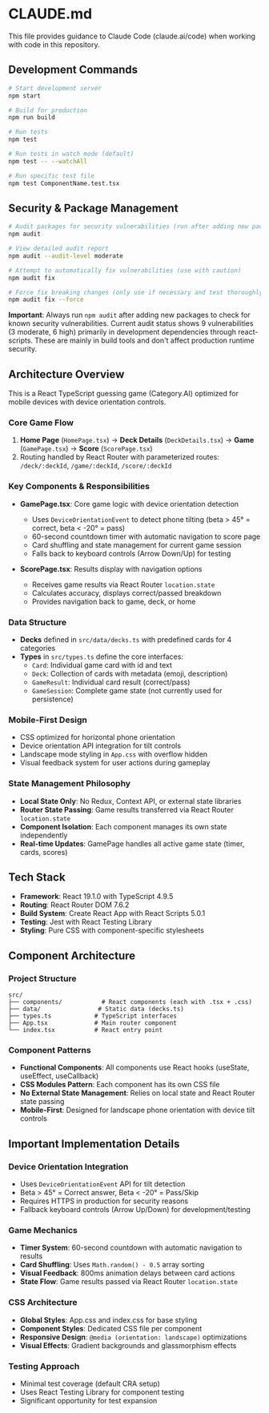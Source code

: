 # CLAUDE.md

This file provides guidance to Claude Code (claude.ai/code) when working with code in this repository.

## Development Commands

```bash
# Start development server
npm start

# Build for production
npm run build

# Run tests
npm test

# Run tests in watch mode (default)
npm test -- --watchAll

# Run specific test file
npm test ComponentName.test.tsx
```

## Security & Package Management

```bash
# Audit packages for security vulnerabilities (run after adding new packages)
npm audit

# View detailed audit report
npm audit --audit-level moderate

# Attempt to automatically fix vulnerabilities (use with caution)
npm audit fix

# Force fix breaking changes (only use if necessary and test thoroughly)
npm audit fix --force
```

**Important**: Always run `npm audit` after adding new packages to check for known security vulnerabilities. Current audit status shows 9 vulnerabilities (3 moderate, 6 high) primarily in development dependencies through react-scripts. These are mainly in build tools and don't affect production runtime security.

## Architecture Overview

This is a React TypeScript guessing game (Category.AI) optimized for mobile devices with device orientation controls.

### Core Game Flow
1. **Home Page** (`HomePage.tsx`) → **Deck Details** (`DeckDetails.tsx`) → **Game** (`GamePage.tsx`) → **Score** (`ScorePage.tsx`)
2. Routing handled by React Router with parameterized routes: `/deck/:deckId`, `/game/:deckId`, `/score/:deckId`

### Key Components & Responsibilities

- **GamePage.tsx**: Core game logic with device orientation detection
  - Uses `DeviceOrientationEvent` to detect phone tilting (beta > 45° = correct, beta < -20° = pass)
  - 60-second countdown timer with automatic navigation to score page
  - Card shuffling and state management for current game session
  - Falls back to keyboard controls (Arrow Down/Up) for testing

- **ScorePage.tsx**: Results display with navigation options
  - Receives game results via React Router `location.state`
  - Calculates accuracy, displays correct/passed breakdown
  - Provides navigation back to game, deck, or home

### Data Structure

- **Decks** defined in `src/data/decks.ts` with predefined cards for 4 categories
- **Types** in `src/types.ts` define the core interfaces:
  - `Card`: Individual game card with id and text
  - `Deck`: Collection of cards with metadata (emoji, description)
  - `GameResult`: Individual card result (correct/pass)
  - `GameSession`: Complete game state (not currently used for persistence)

### Mobile-First Design

- CSS optimized for horizontal phone orientation
- Device orientation API integration for tilt controls  
- Landscape mode styling in `App.css` with overflow hidden
- Visual feedback system for user actions during gameplay

### State Management Philosophy

- **Local State Only**: No Redux, Context API, or external state libraries
- **Router State Passing**: Game results transferred via React Router `location.state`
- **Component Isolation**: Each component manages its own state independently
- **Real-time Updates**: GamePage handles all active game state (timer, cards, scores)

## Tech Stack

- **Framework**: React 19.1.0 with TypeScript 4.9.5
- **Routing**: React Router DOM 7.6.2
- **Build System**: Create React App with React Scripts 5.0.1
- **Testing**: Jest with React Testing Library
- **Styling**: Pure CSS with component-specific stylesheets

## Component Architecture

### Project Structure
```
src/
├── components/           # React components (each with .tsx + .css)
├── data/                # Static data (decks.ts)
├── types.ts            # TypeScript interfaces
├── App.tsx             # Main router component
└── index.tsx           # React entry point
```

### Component Patterns
- **Functional Components**: All components use React hooks (useState, useEffect, useCallback)
- **CSS Modules Pattern**: Each component has its own CSS file
- **No External State Management**: Relies on local state and React Router state passing
- **Mobile-First**: Designed for landscape phone orientation with device tilt controls

## Important Implementation Details

### Device Orientation Integration
- Uses `DeviceOrientationEvent` API for tilt detection
- Beta > 45° = Correct answer, Beta < -20° = Pass/Skip
- Requires HTTPS in production for security reasons
- Fallback keyboard controls (Arrow Up/Down) for development/testing

### Game Mechanics
- **Timer System**: 60-second countdown with automatic navigation to results
- **Card Shuffling**: Uses `Math.random() - 0.5` array sorting
- **Visual Feedback**: 800ms animation delays between card actions
- **State Flow**: Game results passed via React Router `location.state`

### CSS Architecture
- **Global Styles**: App.css and index.css for base styling
- **Component Styles**: Dedicated CSS file per component
- **Responsive Design**: `@media (orientation: landscape)` optimizations
- **Visual Effects**: Gradient backgrounds and glassmorphism effects

### Testing Approach
- Minimal test coverage (default CRA setup)
- Uses React Testing Library for component testing
- Significant opportunity for test expansion